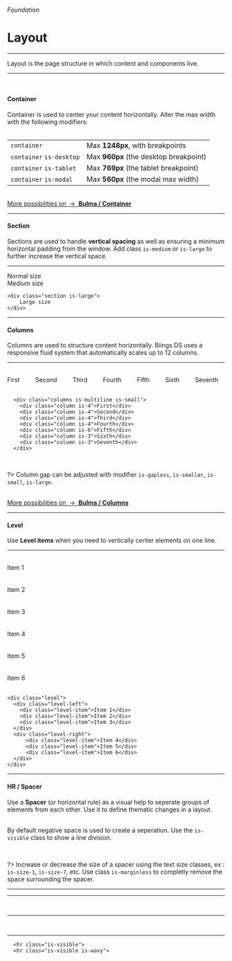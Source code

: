 <h6 class="is-uppercase has-text-grey has-text-weight-medium is-size-6 is-size-7-mobile">Foundation</h6>
<h1 class="title is-family-secondary is-size-2-mobile">Layout</h1>
<hr class="is-visible is-size-4">
<p class="subtitle is-family-secondary has-text-dark">
    <span class="has-text-weight-semibold">Layout</span> is the page structure in which content and components live.
</p>
<hr class="is-visible is-size-4"><br>

<h4 class="title is-family-primary"><strong>Container</strong></h4>

Container is used to center your content horizontally. Alter the max width with the following modifiers:
<br><br>
<table class="table is-bordered is-hoverable">
  <tr>
      <td class="is-narrow"><code>container</code></td>
      <td>Max <strong>1248px</strong>, with breakpoints</td>
  </tr>
  <tr>
      <td class="is-narrow"><code>container</code> <code>is-desktop</code></td>
      <td>Max <strong>960px</strong> (the desktop breakpoint)</td>
  </tr>
  <tr>
      <td class="is-narrow"><code>container</code> <code>is-tablet</code></td>
      <td>Max <strong>769px</strong> (the tablet breakpoint)</td>
  </tr>
  <tr>
    <td class="is-narrow"><code>container</code> <code>is-modal</code></td>
    <td>Max <strong>560px</strong> (the modal max width)</td>
  </tr>
</table>

<br>
<a href="https://bulma.io/documentation/layout/container/" target="blank" class="box is-well has-text-grey">
    More possibilities on &nbsp;→&nbsp; <strong class="has-text-primary">Bulma / Container</strong>
</a>

<hr class="is-size-1 is-visible">

<h4 class="title is-family-primary"><strong>Section</strong></h4>

Sections are used to handle **vertical spacing** as well as ensuring a minimum horizontal padding from the window. 
Add class `is-medium` or `is-large` to further increase the vertical space.

<hr class="is-small">

<div class="box is-well is-medium is-marginless is-medium is-radiusless-b">
    <div class="section has-background-blue-lighter">
        Normal size
    </div>
    <div class="section is-medium has-background-turquoise-lighter">
        Medium size
    </div>
</div>

    <div class="section is-large">
        Large size
    </div>
<hr class="is-size-1 is-visible">

<h4 class="title is-family-primary"><strong>Columns</strong></h4>

Columns are used to structure content horizontally. Biings DS uses a responsive fluid system that automatically scales up to 12 columns.

<hr class="is-small">

<div class="box is-well is-marginless is-medium is-radiusless-b">
  <div class="columns is-multiline is-small has-text-white has-text-centered">
      <div class="column is-4">
        <div class="message has-background-orange-light has-text-weight-semibold"><br>First<br><br></div>
      </div>
      <div class="column is-4">
        <div class="message has-background-purple-light has-text-weight-semibold"><br>Second<br><br></div>
      </div>
      <div class="column is-4">
        <div class="message has-background-turquoise has-text-weight-semibold"><br>Third<br><br></div>
      </div>
      <div class="column is-4">
        <div class="message has-background-cyan has-text-weight-semibold"><br>Fourth<br><br></div>
      </div>
      <div class="column is-6">
        <div class="message has-background-blue-light has-text-weight-semibold"><br>Fifth<br><br></div>
      </div>
      <div class="column is-3">
        <div class="message has-background-care-light has-text-weight-semibold"><br>Sixth<br><br></div>
      </div>
      <div class="column is-3">
        <div class="message has-background-yellow-light has-text-weight-semibold"><br>Seventh<br><br></div>
      </div>
    </div>
  </div>
  
      <div class="columns is-multiline is-small">
        <div class="column is-4">First</div>
        <div class="column is-4">Second</div>
        <div class="column is-4">Third</div>
        <div class="column is-4">Fourth</div>
        <div class="column is-6">Fifth</div>
        <div class="column is-3">Sixth</div>
        <div class="column is-3">Seventh</div>
      </div>
<br>

?> Column gap can be adjusted with modifier `is-gapless`, `is-smaller`, `is-small`, `is-large`.

<br>
<a href="https://bulma.io/documentation/columns/" target="blank" class="box is-well has-text-grey">
    More possibilities on &nbsp;→&nbsp; <strong class="has-text-primary">Bulma / Columns</strong>
</a>
  
<hr class="is-size-1 is-visible">

<h4 class="title is-family-primary"><strong>Level</strong></h4>

Use **Level items** when you need to vertically center elements on one line.

<hr class="is-small">

<div class="box is-well is-marginless is-medium is-radiusless-b">
  <div class="level has-text-white">
    <div class="level-left">
      <div class="level-item"><div class="message has-background-red has-text-weight-semibold"><br>Item 1<br><br></div></div>
      <div class="level-item"><div class="message has-background-red-light has-text-weight-semibold"><br>Item 2<br><br></div></div>
      <div class="level-item"><div class="message has-background-red-lighter has-text-weight-semibold"><br>Item 3<br><br></div></div>
    </div>
    <div class="level-right">
        <div class="level-item"><div class="message has-background-green-lighter has-text-weight-semibold"><br>Item 4<br><br></div></div>
        <div class="level-item"><div class="message has-background-green-light has-text-weight-semibold"><br>Item 5<br><br></div></div>
        <div class="level-item"><div class="message has-background-green has-text-weight-semibold"><br>Item 6<br><br></div></div>
    </div>
  </div>
</div>

    <div class="level">
      <div class="level-left">
        <div class="level-item">Item 1</div>
        <div class="level-item">Item 2</div>
        <div class="level-item">Item 3</div>
      </div>
      <div class="level-right">
          <div class="level-item">Item 4</div>
          <div class="level-item">Item 5</div>
          <div class="level-item">Item 6</div>
      </div>
    </div>
<hr class="is-size-1 is-visible">

<h4 class="title is-family-primary"><strong>HR / Spacer</strong></h4>

Use a **Spacer** (or horizontal rule) as a visual help to seperate groups of elements from each other. Use it to define thematic changes in a layout.

<br>By default negative space is used to create a seperation. Use the `is-visible` class to show a line division.

<br>

?> Increase or decrease the size of a spacer using the text size classes, ex : `is-size-1`, `is-size-7`, etc. Use class `is-marginless` to completly remove the space surrounding the spacer.

<hr>

<div class="box is-well is-large is-marginless is-radiusless-b">
    <hr class="is-visible">
    <br>
    <hr class="is-visible is-soft">
    <br>
    <hr class="is-visible is-wavy">
</div>
  
      <hr class="is-visible">
      <hr class="is-visible is-wavy">
  <br>
